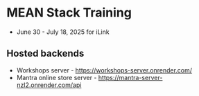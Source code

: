 # MEAN Stack Training
- June 30 - July 18, 2025 for iLink

## Hosted backends
- Workshops server - https://workshops-server.onrender.com/
- Mantra online store server - https://mantra-server-nzl2.onrender.com/api


